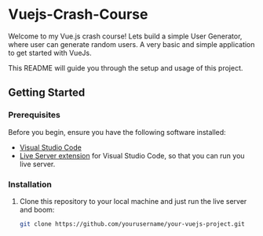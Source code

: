 # Vuejs-Crash-Course

Welcome to my Vue.js crash course! Lets build a simple User Generator, where user can generate random users. A very basic and simple application to get started with VueJs.

 This README will guide you through the setup and usage of this project.

## Getting Started

### Prerequisites

Before you begin, ensure you have the following software installed:

- [Visual Studio Code](https://code.visualstudio.com/)
- [Live Server extension](https://marketplace.visualstudio.com/items?itemName=ritwickdey.LiveServer) for Visual Studio Code, so that you can run you live server.

### Installation

1. Clone this repository to your local machine and just run the live server and boom:

   ```bash
   git clone https://github.com/yourusername/your-vuejs-project.git
